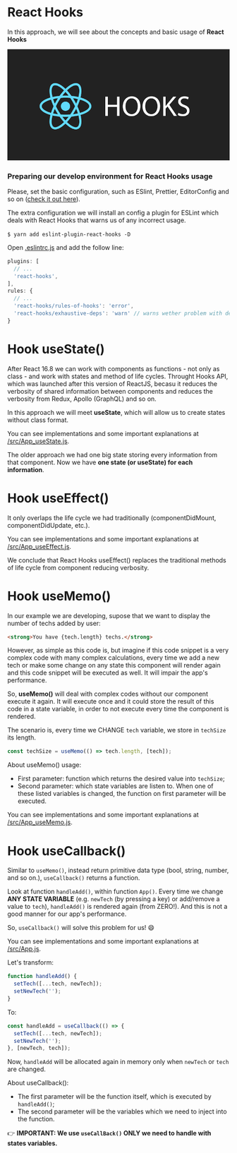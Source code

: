 # React Hooks

In this approach, we will see about the concepts and basic usage of **React Hooks**

![react hooks|783x391,20%](hooks.png)

### Preparing our develop environment for React Hooks usage

Please, set the basic configuration, such as ESlint, Prettier, EditorConfig and so on ([check it out here](https://github.com/rodrigotamura/go-stack-2019/tree/master/module03/react-first-project#eslint-prettier-and-editorconfig)).

The extra configuration we will install an config a plugin for ESLint which deals with React Hooks that warns us of any incorrect usage.

`$ yarn add eslint-plugin-react-hooks -D`

Open [.eslintrc.js](./.eslintrc.js) and add the follow line:

```javascript
plugins: [
  // ...
  'react-hooks',
],
rules: {
  // ...
  'react-hooks/rules-of-hooks': 'error',
  'react-hooks/exhaustive-deps': 'warn' // warns wether problem with dependencies
}
```

# Hook useState()

After React 16.8 we can work with components as functions - not only as class - and work with states and method of life cycles. Throught Hooks API, which was launched after this version of ReactJS, becasu it reduces the verbosity of shared information between components and reduces the verbosity from Redux, Apollo (GraphQL) and so on.

In this approach we will meet **useState**, which will allow us to create states without class format.

You can see implementations and some important explanations at [/src/App_useState.js](./src/App_useState.js).

The older approach we had one big state storing every information from that component. Now we have **one state (or useState) for each information**.

# Hook useEffect()

It only overlaps the life cycle we had traditionally (componentDidMount, componentDidUpdate, etc.).

You can see implementations and some important explanations at [/src/App_useEffect.js](./src/App_useEffect.js).

We conclude that React Hooks useEffect() replaces the traditional methods of life cycle from component reducing verbosity.

# Hook useMemo()

In our example we are developing, supose that we want to display the number of techs added by user:

```html
<strong>You have {tech.length} techs.</strong>
```

However, as simple as this code is, but imagine if this code snippet is a very complex code with many complex calculations, every time we add a new tech or make some change on any state this component will render again and this code snippet will be executed as well. It will impair the app's performance.

So, **useMemo()** will deal with complex codes without our component execute it again. It will execute once and it could store the result of this code in a state variable, in order to not execute every time the component is rendered.

The scenario is, every time we CHANGE `tech` variable, we store in `techSize` its length.

```javascript
const techSize = useMemo(() => tech.length, [tech]);
```

About useMemo() usage:

- First parameter: function which returns the desired value into `techSize`;
- Second parameter: which state variables are listen to. When one of these listed variables is changed, the function on first parameter will be executed.

You can see implementations and some important explanations at [/src/App_useMemo.js](./src/App_useMemo.js).

# Hook useCallback()

Similar to `useMemo()`, instead return primitive data type (bool, string, number, and so on.), `useCallback()` returns a function.

Look at function `handleAdd()`, within function `App()`. Every time we change **ANY STATE VARIABLE** (e.g. `newTech` (by pressing a key) or add/remove a value to `tech`), `handleAdd()` is rendered again (from ZERO!). And this is not a good manner for our app's performance.

So, `useCallback()` will solve this problem for us! 😄

You can see implementations and some important explanations at [/src/App.js](./src/App.js).

Let's transform:

```javascript
function handleAdd() {
  setTech([...tech, newTech]);
  setNewTech('');
}
```

To:

```javascript
const handleAdd = useCallback(() => {
  setTech([...tech, newTech]);
  setNewTech('');
}, [newTech, tech]);
```

Now, `handleAdd` will be allocated again in memory only when `newTech` or `tech` are changed.

About useCallback():

- The first parameter will be the function itself, which is executed by `handleAdd()`;
- The second parameter will be the variables which we need to inject into the function.

👉 **IMPORTANT: We use `useCallBack()` ONLY we need to handle with states variables.**
